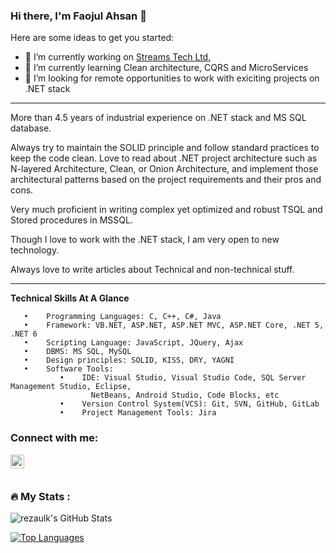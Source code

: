 ### Hi there, I'm Faojul Ahsan 👋

Here are some ideas to get you started:

- 🔭 I’m currently working on [Streams Tech Ltd.](https://streamstech.com.bd/)
- 🌱 I’m currently learning Clean architecture, CQRS and MicroServices
- 🤔 I’m looking for remote opportunities to work with exiciting projects on .NET stack

------------------------------------------------------------
More than 4.5 years of industrial experience on .NET stack and MS SQL database.

Always try to maintain the SOLID principle and follow standard practices to keep the code clean.
Love to read about .NET project architecture such as N-layered Architecture, Clean, or Onion Architecture, and implement those architectural patterns based on the project requirements and their pros and cons.

Very much proficient in writing complex yet optimized and robust TSQL and Stored procedures in MSSQL.

Though I love to work with the .NET stack, I am very open to new technology.

Always love to write articles about Technical and non-technical stuff.

---------------------------------------------------------------

**Technical Skills At A Glance**

       •	Programming Languages: C, C++, C#, Java
       •	Framework: VB.NET, ASP.NET, ASP.NET MVC, ASP.NET Core, .NET 5, .NET 6
       •	Scripting Language: JavaScript, JQuery, Ajax
       •	DBMS: MS SQL, MySQL 
       •	Design principles: SOLID, KISS, DRY, YAGNI
       •	Software Tools:  
               •	IDE: Visual Studio, Visual Studio Code, SQL Server Management Studio, Eclipse, 
                      NetBeans, Android Studio, Code Blocks, etc
               •	Version Control System(VCS): Git, SVN, GitHub, GitLab
               •	Project Management Tools: Jira
               
<!--
**faojul/faojul** is a ✨ _special_ ✨ repository because its `README.md` (this file) appears on your GitHub profile. -->



### Connect with me:

[<img align="left" alt="codeSTACKr | LinkedIn" width="22px" src="https://cdn.jsdelivr.net/npm/simple-icons@v3/icons/linkedin.svg" />][linkedin]

<br>
<br>

### :fire: My Stats :

<img align="left" alt="rezaulk's GitHub Stats" src="https://github-readme-stats.vercel.app/api?username=faojul&show_icons=true" />

<br>

[![Top Languages](https://github-readme-stats.vercel.app/api/top-langs/?username=faojul&layout=compact)]()


[linkedin]: https://www.linkedin.com/in/faojul-ahsan/

